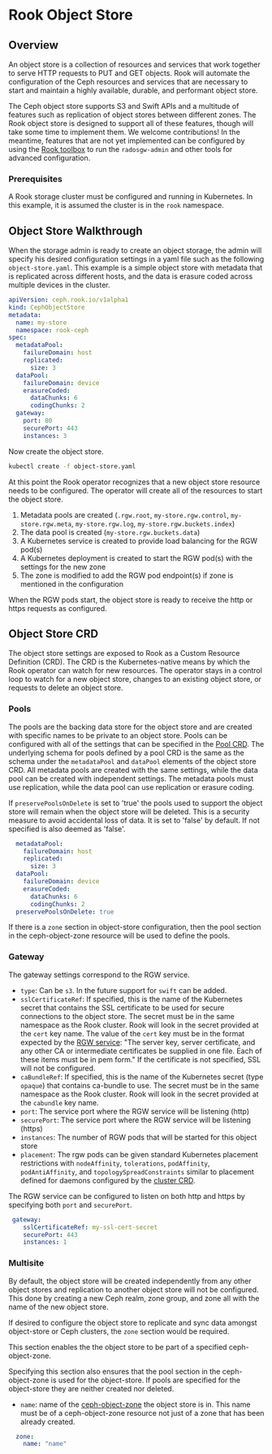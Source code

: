 # Rook Object Store

## Overview

An object store is a collection of resources and services that work together to serve HTTP requests to PUT and GET objects. Rook will automate the configuration of the Ceph resources and services that are necessary to start and maintain a highly available, durable, and performant object store.

The Ceph object store supports S3 and Swift APIs and a multitude of features such as replication of object stores between different zones. The Rook object store is designed to support all of these features, though will take some time to implement them. We welcome contributions! In the meantime, features that are not yet implemented can be configured by using the [Rook toolbox](/Documentation/ceph-toolbox.md) to run the `radosgw-admin` and other tools for advanced configuration.

### Prerequisites

A Rook storage cluster must be configured and running in Kubernetes. In this example, it is assumed the cluster is in the `rook` namespace.

## Object Store Walkthrough

When the storage admin is ready to create an object storage, the admin will specify his desired configuration settings in a yaml file such as the following `object-store.yaml`. This example is a simple object store with metadata that is replicated across different hosts, and the data is erasure coded across multiple devices in the cluster.
```yaml
apiVersion: ceph.rook.io/v1alpha1
kind: CephObjectStore
metadata:
  name: my-store
  namespace: rook-ceph
spec:
  metadataPool:
    failureDomain: host
    replicated:
      size: 3
  dataPool:
    failureDomain: device
    erasureCoded:
      dataChunks: 6
      codingChunks: 2
  gateway:
    port: 80
    securePort: 443
    instances: 3
```

Now create the object store.
```bash
kubectl create -f object-store.yaml
```

At this point the Rook operator recognizes that a new object store resource needs to be configured. The operator will create all of the resources to start the object store.
1. Metadata pools are created (`.rgw.root`, `my-store.rgw.control`, `my-store.rgw.meta`, `my-store.rgw.log`, `my-store.rgw.buckets.index`)
2. The data pool is created (`my-store.rgw.buckets.data`)
3. A Kubernetes service is created to provide load balancing for the RGW pod(s)
4. A Kubernetes deployment is created to start the RGW pod(s) with the settings for the new zone
5. The zone is modified to add the RGW pod endpoint(s) if zone is mentioned in the configuration

When the RGW pods start, the object store is ready to receive the http or https requests as configured.


## Object Store CRD

The object store settings are exposed to Rook as a Custom Resource Definition (CRD). The CRD is the Kubernetes-native means by which the Rook operator can watch for new resources. The operator stays in a control loop to watch for a new object store, changes to an existing object store, or requests to delete an object store.

### Pools

The pools are the backing data store for the object store and are created with specific names to be private to an object store. Pools can be configured with all of the settings that can be specified in the [Pool CRD](/Documentation/ceph-pool-crd.md). The underlying schema for pools defined by a pool CRD is the same as the schema under the `metadataPool` and `dataPool` elements of the object store CRD. All metadata pools are created with the same settings, while the data pool can be created with independent settings. The metadata pools must use replication, while the data pool can use replication or erasure coding.

If `preservePoolsOnDelete` is set to 'true' the pools used to support the object store will remain when the object store will be deleted. This is a security measure to avoid accidental loss of data. It is set to 'false' by default. If not specified is also deemed as 'false'.

```yaml
  metadataPool:
    failureDomain: host
    replicated:
      size: 3
  dataPool:
    failureDomain: device
    erasureCoded:
      dataChunks: 6
      codingChunks: 2
  preservePoolsOnDelete: true
```

If there is a `zone` section in object-store configuration, then the pool section in the ceph-object-zone resource will be used to define the pools.

### Gateway

The gateway settings correspond to the RGW service.
- `type`: Can be `s3`. In the future support for `swift` can be added.
- `sslCertificateRef`: If specified, this is the name of the Kubernetes secret that contains the SSL certificate to be used for secure connections to the object store. The secret must be in the same namespace as the Rook cluster. Rook will look in the secret provided at the `cert` key name. The value of the `cert` key must be in the format expected by the [RGW service](https://docs.ceph.com/docs/master/install/ceph-deploy/install-ceph-gateway/#using-ssl-with-civetweb): "The server key, server certificate, and any other CA or intermediate certificates be supplied in one file. Each of these items must be in pem form." If the certificate is not specified, SSL will not be configured.
- `caBundleRef`: If specified, this is the name of the Kubernetes secret (type `opaque`) that contains ca-bundle to use. The secret must be in the same namespace as the Rook cluster. Rook will look in the secret provided at the `cabundle` key name.
- `port`: The service port where the RGW service will be listening (http)
- `securePort`: The service port where the RGW service will be listening (https)
- `instances`: The number of RGW pods that will be started for this object store
- `placement`: The rgw pods can be given standard Kubernetes placement restrictions with `nodeAffinity`, `tolerations`, `podAffinity`, `podAntiAffinity`, and `topologySpreadConstraints` similar to placement defined for daemons configured by the [cluster CRD](/cluster/examples/kubernetes/ceph/cluster.yaml).

The RGW service can be configured to listen on both http and https by specifying both `port` and `securePort`.

```yaml
 gateway:
    sslCertificateRef: my-ssl-cert-secret
    securePort: 443
    instances: 1
```

### Multisite

By default, the object store will be created independently from any other object stores and replication to another object store will not be configured. This done by creating a new Ceph realm, zone group, and zone all with the name of the new object store.

If desired to configure the object store to replicate and sync data amongst object-store or Ceph clusters, the `zone` section would be required.

This section enables the the object store to be part of a specified ceph-object-zone.

Specifying this section also ensures that the pool section in the ceph-object-zone is used for the object-store. If pools are specified for the object-store they are neither created nor deleted.

- `name`: name of the [ceph-object-zone](/design/ceph/object/ceph-object-zone.md) the object store is in. This name must be of a ceph-object-zone resource not just of a zone that has been already created.

```yaml
  zone:
    name: "name"
```
